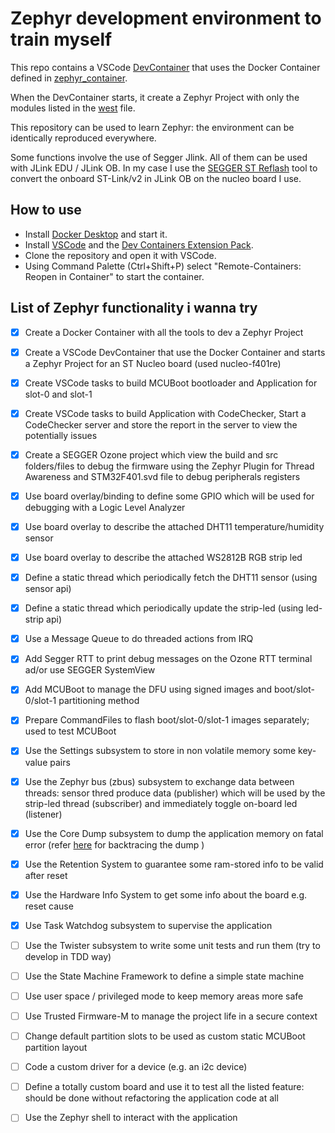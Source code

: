 # Zephyr development environment to train myself

This repo contains a VSCode [DevContainer](.devcontainer/devcontainer.json) that uses the Docker Container defined in [zephyr_container](https://github.com/silvio-vallorani-zephyr-portfolio/zephyr_container).

When the DevContainer starts, it create a Zephyr Project with only the modules listed in the [west](west.yml) file.

This repository can be used to learn Zephyr: the environment can be identically reproduced everywhere.

Some functions involve the use of Segger Jlink. All of them can be used with JLink EDU / JLink OB. In my case I use the [SEGGER ST Reflash](https://www.segger.com/products/debug-probes/j-link/models/other-j-links/st-link-on-board/) tool to convert the onboard ST-Link/v2 in JLink OB on the nucleo board I use.

## How to use

- Install [Docker Desktop](https://www.docker.com/products/docker-desktop/) and start it.
- Install [VSCode](https://code.visualstudio.com/Download) and the [Dev Containers Extension Pack](https://marketplace.visualstudio.com/items?itemName=ms-vscode-remote.remote-containers).
- Clone the repository and open it with VSCode.
- Using Command Palette (Ctrl+Shift+P) select "Remote-Containers: Reopen in Container" to start the container.

## List of Zephyr functionality i wanna try

- [x] Create a Docker Container with all the tools to dev a Zephyr Project
- [x] Create a VSCode DevContainer that use the Docker Container and starts a Zephyr Project for an ST Nucleo board (used nucleo-f401re)
- [x] Create VSCode tasks to build MCUBoot bootloader and Application for slot-0 and slot-1
- [x] Create VSCode tasks to build Application with CodeChecker, Start a CodeChecker server and store the report in the server to view the potentially issues
- [x] Create a SEGGER Ozone project which view the build and src folders/files to debug the firmware using the Zephyr Plugin for Thread Awareness and STM32F401.svd file to debug peripherals registers
- [x] Use board overlay/binding to define some GPIO which will be used for debugging with a Logic Level Analyzer
- [x] Use board overlay to describe the attached DHT11 temperature/humidity sensor
- [x] Use board overlay to describe the attached WS2812B RGB strip led
- [x] Define a static thread which periodically fetch the DHT11 sensor (using sensor api)
- [x] Define a static thread which periodically update the strip-led (using led-strip api)
- [x] Use a Message Queue to do threaded actions from IRQ
- [x] Add Segger RTT to print debug messages on the Ozone RTT terminal ad/or use SEGGER SystemView
- [x] Add MCUBoot to manage the DFU using signed images and boot/slot-0/slot-1 partitioning method
- [x] Prepare CommandFiles to flash boot/slot-0/slot-1 images separately; used to test MCUBoot
- [x] Use the Settings subsystem to store in non volatile memory some key-value pairs
- [x] Use the Zephyr bus (zbus) subsystem to exchange data between threads: sensor thred produce data (publisher) which will be used by the strip-led thread (subscriber) and immediately toggle on-board led (listener)
- [x] Use the Core Dump subsystem to dump the application memory on fatal error (refer [here](https://blog.espressif.com/core-dump-a-powerful-tool-for-debugging-programs-in-zephyr-with-esp32-boards-969830fd6cdb) for backtracing the dump )
- [x] Use the Retention System to guarantee some ram-stored info to be valid after reset
- [x] Use the Hardware Info System to get some info about the board e.g. reset cause
- [x] Use Task Watchdog subsystem to supervise the application
- [ ] Use the Twister subsystem to write some unit tests and run them (try to develop in TDD way)
- [ ] Use the State Machine Framework to define a simple state machine
- [ ] Use user space / privileged mode to keep memory areas more safe
- [ ] Use Trusted Firmware-M to manage the project life in a secure context

- [ ] Change default partition slots to be used as custom static MCUBoot partition layout
- [ ] Code a custom driver for a device (e.g. an i2c device)
- [ ] Define a totally custom board and use it to test all the listed feature: should be done without refactoring the application code at all
- [ ] Use the Zephyr shell to interact with the application
